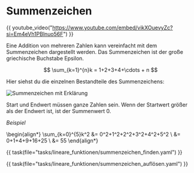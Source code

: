 # Summenzeichen

{{ youtube_video("https://www.youtube.com/embed/vikXOuevyZc?si=Em4eVh1PBlnuo56F") }}

Eine Addition von mehreren Zahlen kann vereinfacht mit dem Summenzeichen dargestellt werden. 
Das Summenzeichen ist der große griechische Buchstabe Epsilon.


$$
\sum_{k=1}^{n}k = 1+2+3+4+\cdots + n
$$

Hier siehst du die einzelnen Bestandteile des Summenzeichens:

![Summenzeichen mit Erklärung](../../pictures/summenzeichen_erklärung.png)

Start und Endwert müssen ganze Zahlen sein. Wenn der Startwert größer als der Endwert ist,
ist der Summenwert $0$.

_Beispiel_

\begin{align*}
\sum_{k=0}^{5}k^2 &= 0^2+1^2+2^2+3^2+4^2+5^2 \\
 &= 0+1+4+9+16+25 \\
 &= 55
\end{align*}

{{ task(file="tasks/lineare_funktionen/summenzeichen_finden.yaml") }}

{{ task(file="tasks/lineare_funktionen/summenzeichen_auflösen.yaml") }}

